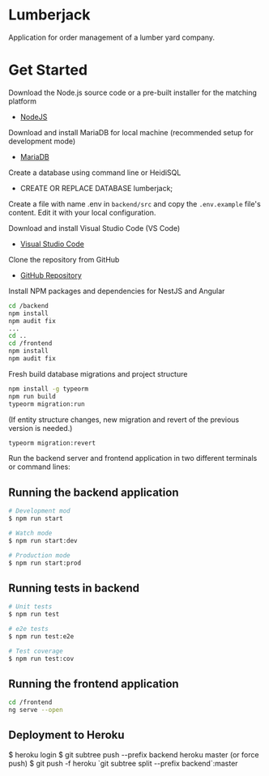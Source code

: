 # Lumberjack

Application for order management of a lumber yard company.

# Get Started

Download the Node.js source code or a pre-built installer for the matching platform

- [NodeJS](https://nodejs.org/en/download/)

Download and install MariaDB for local machine (recommended setup for development mode)

- [MariaDB](https://downloads.mariadb.org/mariadb/10.0.10/)

Create a database using command line or HeidiSQL

- CREATE OR REPLACE DATABASE lumberjack;

Create a file with name .env in `backend/src` and copy the `.env.example` file's content. Edit it with your local configuration.

Download and install Visual Studio Code (VS Code)

- [Visual Studio Code](https://code.visualstudio.com/download)

Clone the repository from GitHub

- [GitHub Repository](https://code.visualstudio.com/download)

Install NPM packages and dependencies for NestJS and Angular

```sh
cd /backend
npm install
npm audit fix
...
cd ..
cd /frontend
npm install
npm audit fix
```

Fresh build database migrations and project structure

```sh
npm install -g typeorm
npm run build
typeorm migration:run
```

(If entity structure changes, new migration and revert of the previous version is needed.)

```sh
typeorm migration:revert
```

Run the backend server and frontend application in two different terminals or command lines:

## Running the backend application

```bash
# Development mod
$ npm run start

# Watch mode
$ npm run start:dev

# Production mode
$ npm run start:prod
```

## Running tests in backend

```bash
# Unit tests
$ npm run test

# e2e tests
$ npm run test:e2e

# Test coverage
$ npm run test:cov
```

## Running the frontend application

```sh
cd /frontend
ng serve --open
```

## Deployment to Heroku

$ heroku login
$ git subtree push --prefix backend heroku master
(or force push)
$ git push -f heroku \`git subtree split --prefix backend\`:master
